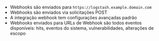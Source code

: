 * Webhooks são enviados para `https://logstash.example.domain.com`
* Webhooks são enviados via solicitações POST
* A integração webhook tem configurações avançadas padrão
* Webhooks enviados para URLs de Webhook são todos eventos disponíveis: hits, eventos do sistema, vulnerabilidades, alterações de escopo